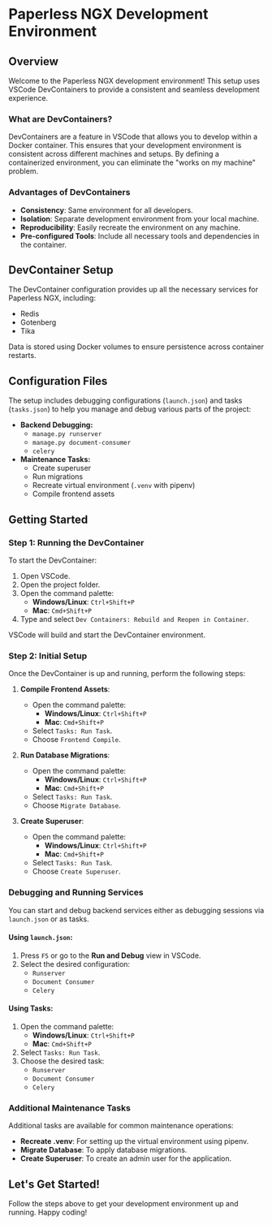 # Paperless NGX Development Environment

## Overview

Welcome to the Paperless NGX development environment! This setup uses VSCode DevContainers to provide a consistent and seamless development experience.

### What are DevContainers?

DevContainers are a feature in VSCode that allows you to develop within a Docker container. This ensures that your development environment is consistent across different machines and setups. By defining a containerized environment, you can eliminate the "works on my machine" problem.

### Advantages of DevContainers

- **Consistency**: Same environment for all developers.
- **Isolation**: Separate development environment from your local machine.
- **Reproducibility**: Easily recreate the environment on any machine.
- **Pre-configured Tools**: Include all necessary tools and dependencies in the container.

## DevContainer Setup

The DevContainer configuration provides up all the necessary services for Paperless NGX, including:

- Redis
- Gotenberg
- Tika

Data is stored using Docker volumes to ensure persistence across container restarts.

## Configuration Files

The setup includes debugging configurations (`launch.json`) and tasks (`tasks.json`) to help you manage and debug various parts of the project:

- **Backend Debugging:**
  - `manage.py runserver`
  - `manage.py document-consumer`
  - `celery`
- **Maintenance Tasks:**
  - Create superuser
  - Run migrations
  - Recreate virtual environment (`.venv` with pipenv)
  - Compile frontend assets

## Getting Started

### Step 1: Running the DevContainer

To start the DevContainer:

1. Open VSCode.
2. Open the project folder.
3. Open the command palette:
   - **Windows/Linux**: `Ctrl+Shift+P`
   - **Mac**: `Cmd+Shift+P`
4. Type and select `Dev Containers: Rebuild and Reopen in Container`.

VSCode will build and start the DevContainer environment.

### Step 2: Initial Setup

Once the DevContainer is up and running, perform the following steps:

1. **Compile Frontend Assets**:

   - Open the command palette:
     - **Windows/Linux**: `Ctrl+Shift+P`
     - **Mac**: `Cmd+Shift+P`
   - Select `Tasks: Run Task`.
   - Choose `Frontend Compile`.

2. **Run Database Migrations**:

   - Open the command palette:
     - **Windows/Linux**: `Ctrl+Shift+P`
     - **Mac**: `Cmd+Shift+P`
   - Select `Tasks: Run Task`.
   - Choose `Migrate Database`.

3. **Create Superuser**:
   - Open the command palette:
     - **Windows/Linux**: `Ctrl+Shift+P`
     - **Mac**: `Cmd+Shift+P`
   - Select `Tasks: Run Task`.
   - Choose `Create Superuser`.

### Debugging and Running Services

You can start and debug backend services either as debugging sessions via `launch.json` or as tasks.

#### Using `launch.json`:

1. Press `F5` or go to the **Run and Debug** view in VSCode.
2. Select the desired configuration:
   - `Runserver`
   - `Document Consumer`
   - `Celery`

#### Using Tasks:

1. Open the command palette:
   - **Windows/Linux**: `Ctrl+Shift+P`
   - **Mac**: `Cmd+Shift+P`
2. Select `Tasks: Run Task`.
3. Choose the desired task:
   - `Runserver`
   - `Document Consumer`
   - `Celery`

### Additional Maintenance Tasks

Additional tasks are available for common maintenance operations:

- **Recreate .venv**: For setting up the virtual environment using pipenv.
- **Migrate Database**: To apply database migrations.
- **Create Superuser**: To create an admin user for the application.

## Let's Get Started!

Follow the steps above to get your development environment up and running. Happy coding!

